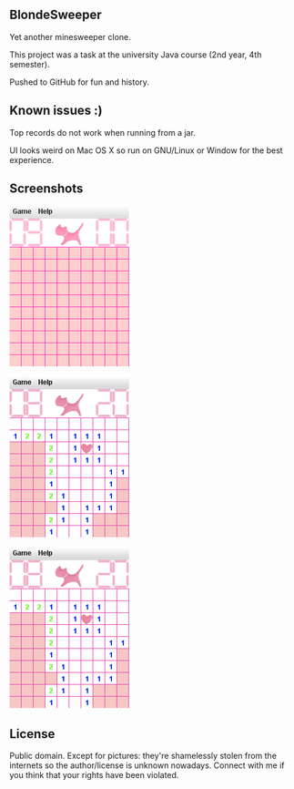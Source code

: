 ## BlondeSweeper
Yet another minesweeper clone.

This project was a task at the university Java course (2nd year, 4th semester).

Pushed to GitHub for fun and history.

## Known issues :)
Top records do not work when running from a jar.

UI looks weird on Mac OS X so run on GNU/Linux or Window for
the best experience.

## Screenshots
![Starting the game](http://github.com/worklez/BlondeSweeper/raw/master/screenshots/1.png)

![Playing the game](http://github.com/worklez/BlondeSweeper/raw/master/screenshots/2.png)

![Gameover](http://github.com/worklez/BlondeSweeper/raw/master/screenshots/2.png)

## License
Public domain. Except for pictures: they're shamelessly stolen from
the internets so the author/license is unknown nowadays.
Connect with me if you think that your rights have been violated.

